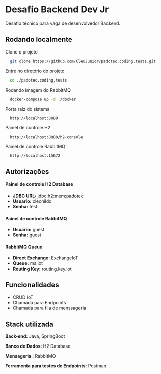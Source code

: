 
# Desafio Backend Dev Jr

Desafio técnico para vaga de desenvolvedor Backend.



## Rodando localmente

Clone o projeto

```bash
  git clone https://github.com/CleuJunior/padotec.coding.tests.git
```

Entre no diretório do projeto

```bash
  cd ./padotec.coding.tests
```

Rodando imagem do RabbitMQ
```bash
  docker-compose up -d ./docker
```

Porta raíz do sistema
```
  http://localhost:8080
```

Painel de controle H2
```
  http://localhost:8080/h2-console
```

Painel de controle RabbitMQ
```
  http://localhost:15672
```




## Autorizações

#### Painel de controle H2 Database
- **JDBC URL:** jdbc:h2:mem:padotec
- **Usuario:** cleonildo
- **Senha:** test

#### Painel de controle RabbitMQ
- **Usuario:** guest
- **Senha:** guest


#### RabbitMQ Queue
- **Direct Exchange:** ExchangeIoT
- **Queue:** ms.iot
- **Routing Key:** routing.key.iot

## Funcionalidades

- CRUD IoT
- Chamada para Endpoints
- Chamada para fila de menssageria



## Stack utilizada

**Back-end:** Java, SpringBoot

**Banco de Dados:** H2 Database

**Mensageria :** RabbitMQ

**Ferramenta para testes de Endpoints:** Postman


